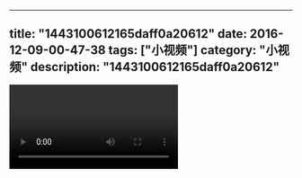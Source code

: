
---
title: "1443100612165daff0a20612"
date: 2016-12-09-00-47-38
tags: ["小视频"]
category: "小视频"
description: "1443100612165daff0a20612"
---
<video src="http://ohtsqip0g.bkt.clouddn.com/1443100612165daff0a20612.mp4" controls="controls"></video>
